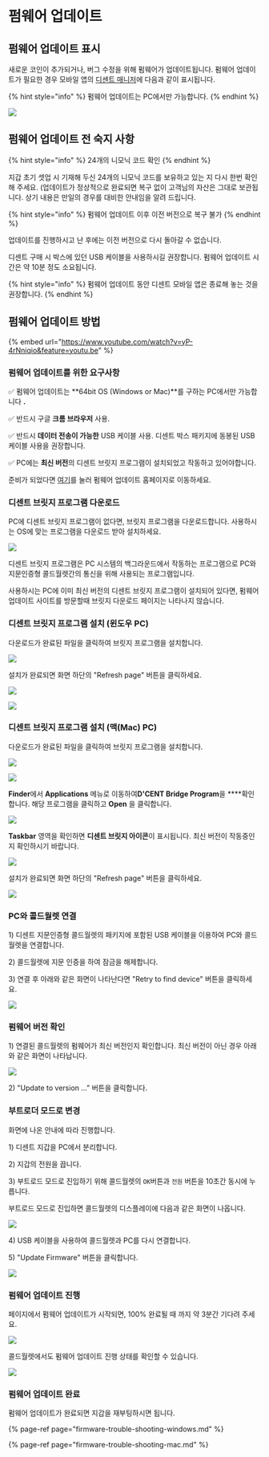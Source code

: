 # 펌웨어 업데이트

## 펌웨어 업데이트 표시

새로운 코인이 추가되거나, 버그 수정을 위해 펌웨어가 업데이트됩니다. 펌웨어 업데이트가 필요한 경우 모바일 앱의 [디센트 매니저](../../mobile-app/mobile-app-dcent-manager/)에 다음과 같이 표시됩니다.

{% hint style="info" %}
펌웨어 업데이트는 PC에서만 가능합니다.
{% endhint %}

![](../../.gitbook/assets/image%20%28163%29.png)

## 펌웨어 업데이트 전 숙지 사항

{% hint style="info" %}
24개의 니모닉 코드 확인
{% endhint %}

지갑 초기 셋업 시 기재해 두신 24개의 니모닉 코드를 보유하고 있는 지 다시 한번 확인해 주세요. \(업데이트가 정상적으로 완료되면 복구 없이 고객님의 자산은 그대로 보관됩니다. 상기 내용은 만일의 경우를 대비한 안내임을 알려 드립니다.

{% hint style="info" %}
펌웨어 업데이트 이후 이전 버전으로 복구 불가
{% endhint %}

업데이트를 진행하시고 난 후에는 이전 버전으로 다시 돌아갈 수 없습니다.

디센트 구매 시 박스에 있던 USB 케이블을 사용하시길 권장합니다. 펌웨어 업데이트 시간은 약 10분 정도 소요됩니다. 

{% hint style="info" %}
펌웨어 업데이트 동안 디센트 모바일 앱은 종료해 놓는 것을 권장합니다.
{% endhint %}

## 펌웨어 업데이트 방법

{% embed url="https://www.youtube.com/watch?v=yP-4rNniqio&feature=youtu.be" %}

### 펌웨어 업데이트를 위한 요구사항

✅ 펌웨어 업데이트는 **64bit OS \(Windows or Mac\)**를 구하는 PC에서만 가능합니다 **.**

✅ 반드시 구글 **크롬 브라우저** 사용.

✅ 반드시 **데이터 전송이 가능한** USB 케이블 사용. 디센트 박스 패키지에 동봉된 USB 케이블 사용을 권장합니다.

✅ PC에는 **최신 버전**의 디센트 브릿지 프로그램이 설치되었고 작동하고 있어야합니다.

준비가 되었다면 [여기](https://fwu.dcentwallet.com/)를 눌러 펌웨어 업데이트 홈페이지로 이동하세요.

### 디센트 브릿지 프로그램 다운로드

PC에 디센트 브릿지 프로그램이 없다면, 브릿지 프로그램을 다운로드합니다. 사용하시는 OS에 맞는 프로그램을 다운로드 받아 설치하세요.

![](../../.gitbook/assets/image%20%28147%29.png)

디센트 브릿지 프로그램은 PC 시스템의 백그라운드에서 작동하는 프로그램으로 PC와 지문인증형 콜드월렛간의 통신을 위해 사용되는 프로그램입니다.

사용하시는 PC에 이미 최신 버전의 디센트 브릿지 프로그램이 설치되어 있다면, 펌웨어 업데이트 사이트를 방문할때 브릿지 다운로드 페이지는 나타나지 않습니다.

### 디센트 브릿지 프로그램 설치 \(윈도우 PC\)

다운로드가 완료된 파일을 클릭하여 브릿지 프로그램을 설치합니다.

![](../../.gitbook/assets/fw02%20%281%29.png)

설치가 완료되면 화면 하단의 "Refresh page" 버튼을 클릭하세요.

![](../../.gitbook/assets/image%20%2854%29.png)



![](../../.gitbook/assets/image%20%2854%29.png)

### 디센트 브릿지 프로그램 설치 \(맥\(Mac\) PC\)

다운로드가 완료된 파일을 클릭하여 브릿지 프로그램을 설치합니다. 

![](../../.gitbook/assets/mac01.png)

![](../../.gitbook/assets/mac02.png)

**Finder**에서 **Applications** 메뉴로 이동하여**D'CENT Bridge Program**을 ****확인합니다. 해당 프로그램을 클릭하고 **Open** 을 클릭합니다.

![](../../.gitbook/assets/mac03.png)

**Taskbar** 영역을 확인하면 **디센트 브릿지 아이콘**이 표시됩니다. 최신 버전이 작동중인지 확인하시기 바랍니다.

![](../../.gitbook/assets/mac04.png)

 설치가 완료되면 화면 하단의 "Refresh page" 버튼을 클릭하세요. 

![](../../.gitbook/assets/image%20%2854%29.png)

### PC와 콜드월렛 연결

1\) 디센트 지문인증형 콜드월렛의 패키지에 포함된 USB 케이블을 이용하여 PC와 콜드월렛을 연결합니다.

2\) 콜드월렛에 지문 인증을 하여 잠금을 해제합니다.

3\) 연결 후 아래와 같은 화면이 나타난다면 "Retry to find device" 버튼을 클릭하세요.

![](../../.gitbook/assets/image%20%28186%29.png)

### 펌웨어 버전 확인

1\) 연결된 콜드월렛의 펌웨어가 최신 버전인지 확인합니다. 최신 버전이 아닌 경우 아래와 같은 화면이 나타납니다.

![](../../.gitbook/assets/image%20%28114%29.png)

2\) "Update to version ..." 버튼을 클릭합니다.

### 부트로더 모드로 변경

화면에 나온 안내에 따라 진행합니다.

1\) 디센트 지갑을 PC에서 분리합니다.

2\) 지갑의 전원을 끕니다.

3\) 부트로드 모드로 진입하기 위해 콜드월렛의 `OK`버튼과 `전원` 버튼을 10초간 동시에 누릅니다.

부트로드 모드로 진입하면 콜드월렛의 디스플레이에 다음과 같은 화면이 나옵니다.

![](../../.gitbook/assets/image%20%2818%29.png)

4\) USB 케이블을 사용하여 콜드월렛과 PC를 다시 연결합니다.

5\) "Update Firmware" 버튼을 클릭합니다.

![](../../.gitbook/assets/image%20%2864%29.png)

### 펌웨어 업데이트 진행

페이지에서 펌웨어 업데이트가 시작되면, 100% 완료될 때 까지 약 3분간 기다려 주세요. 

![](../../.gitbook/assets/image%20%2810%29.png)

콜드월렛에서도 펌웨어 업데이트 진행 상태를 확인할 수 있습니다.

![](../../.gitbook/assets/image%20%28179%29.png)

### 펌웨어 업데이트 완료

펌웨어 업데이트가 완료되면 지갑을 재부팅하시면 됩니다.

{% page-ref page="firmware-trouble-shooting-windows.md" %}

{% page-ref page="firmware-trouble-shooting-mac.md" %}

